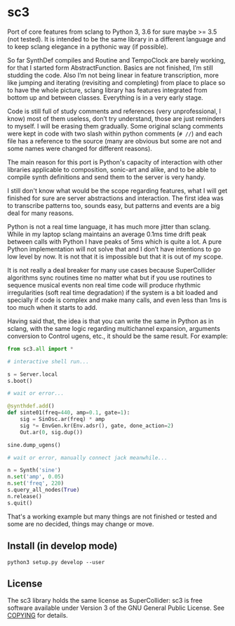 sc3
===

Port of core features from sclang to Python 3, 3.6 for sure maybe >= 3.5 (not
tested). It is intended to be the same library in a different language and to
keep sclang elegance in a pythonic way (if possible).

So far SynthDef compiles and Routine and TempoClock are barely working, for that
I started form AbstractFunction. Basics are not finished, I’m still studding the
code. Also I’m not being linear in feature transcription, more like jumping and
iterating (revisiting and completing) from place to place so to have the whole
picture, sclang library has features integrated from bottom up and between
classes. Everything is in a very early stage.

Code is still full of study comments and references (very unprofessional, I
know) most of them useless, don’t try understand, those are just reminders to
myself. I will be erasing them gradually. Some original sclang comments were
kept in code with two slash within python comments (`# //`) and each file has a
reference to the source (many are obvious but some are not and some names were
changed for different reasons).

The main reason for this port is Python's capacity of interaction with other
libraries applicable to composition, sonic-art and alike, and to be able to
compile synth definitions and send them to the server is very handy.

I still don't know what would be the scope regarding features, what I will get
finished for sure are server abstractions and interaction. The first idea was to
transcribe patterns too, sounds easy, but patterns and events are a big deal for
many reasons.

Python is not a real time language, it has much more jitter than sclang. While
in my laptop sclang maintains an average 0.1ms time drift peak between calls
with Python I have peaks of 5ms which is quite a lot. A pure Python
implementation will not solve that and I don’t have intentions to go low level
by now. It is not that it is impossible but that it is out of my scope.

It is not really a deal breaker for many use cases because SuperCollider
algorithms sync routines time no matter what but if you use routines to
sequence musical events non real time code will produce rhythmic irregularities
(soft real time degradation) if the system is a bit loaded and specially if code
is complex and make many calls, and even less than 1ms is too much when it
starts to add.

Having said that, the idea is that you can write the same in Python as in
sclang, with the same logic regarding multichannel expansion, arguments
conversion to Control ugens, etc., it should be the same result. For example:

```python
from sc3.all import *

# interactive shell run...

s = Server.local
s.boot()

# wait or error...

@synthdef.add()
def sinte01(freq=440, amp=0.1, gate=1):
    sig = SinOsc.ar(freq) * amp
    sig *= EnvGen.kr(Env.adsr(), gate, done_action=2)
    Out.ar(0, sig.dup())

sine.dump_ugens()

# wait or error, manually connect jack meanwhile...

n = Synth('sine')
n.set('amp', 0.05)
n.set('freq', 220)
s.query_all_nodes(True)
n.release()
s.quit()
```

That's a working example but many things are not finished or tested and some are
no decided, things may change or move.

Install (in develop mode)
-------------------------

```
python3 setup.py develop --user
```

License
-------

The sc3 library holds the same license as SuperCollider: sc3 is free software
available under Version 3 of the GNU General Public License. See
[COPYING](COPYING) for details.
